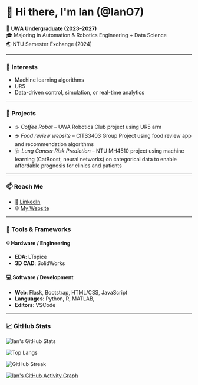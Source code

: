# 👋 Hi there, I'm Ian (@IanO7)

📗 **UWA Undergraduate (2023–2027)**  
🎓 Majoring in Automation & Robotics Engineering + Data Science  
🌏 NTU Semester Exchange (2024)

---

### 🌱 Interests
- Machine learning algorithms
- UR5
- Data-driven control, simulation, or real-time analytics

---

### 🔧 Projects
- ☕ *Coffee Robot* – UWA Robotics Club project using UR5 arm
- ☕ *Food review website* – CITS3403 Group Project using food review app and recommendation algorithms
- 🩺 *Lung Cancer Risk Prediction* – NTU MH4510 project using machine learning (CatBoost, neural networks) on categorical data to enable affordable prognosis for clinics and patients
---

### 📫 Reach Me
- 🔗 [LinkedIn](https://au.linkedin.com/in/ianoon)
- 🌐 [My Website](https://iano7.github.io/portfolio/)  

---

### 🧰 Tools & Frameworks

#### 💡 Hardware / Engineering
- **EDA**: LTspice 
- **3D CAD**: SolidWorks 

#### 💻 Software / Development
- **Web**: Flask, Bootstrap, HTML/CSS, JavaScript  
- **Languages**: Python, R, MATLAB, 
- **Editors**: VSCode

---

### 📈 GitHub Stats
![Ian's GitHub Stats](https://github-readme-stats.vercel.app/api?username=IanO7&show_icons=true&include_all_commits=true&count_private=true&theme=tokyonight)

![Top Langs](https://github-readme-stats.vercel.app/api/top-langs/?username=IanO7&layout=compact&langs_count=10&theme=tokyonight)

![GitHub Streak](https://github-readme-streak-stats.herokuapp.com?user=IanO7&theme=tokyonight&hide_border=false)

[![Ian's GitHub Activity Graph](https://github-readme-activity-graph.vercel.app/graph?username=IanO7&theme=tokyo-night)](https://github.com/Ashutosh00710/github-readme-activity-graph)

